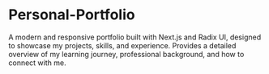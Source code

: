 # Personal-Portfolio
A modern and responsive portfolio built with Next.js and Radix UI, designed to showcase my projects, skills, and experience. Provides a detailed overview of my learning journey, professional background, and how to connect with me.
